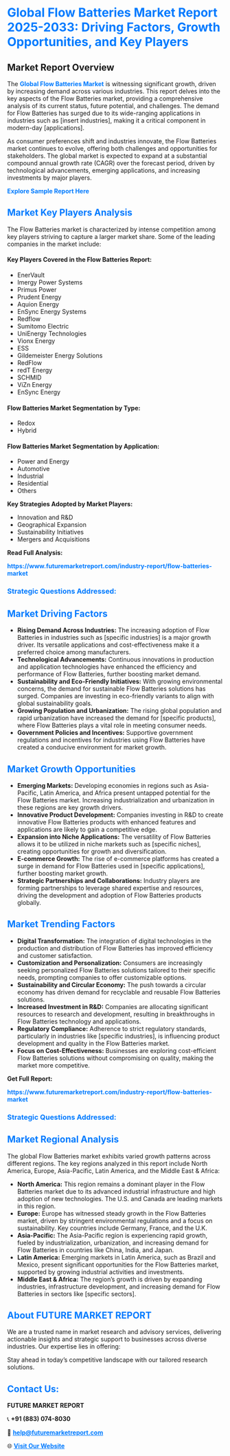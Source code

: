 <h1 style="color: #007BFF;">Global Flow Batteries Market Report 2025-2033: Driving Factors, Growth Opportunities, and Key Players</h1>

<section id="overview">
<h2>Market Report Overview</h2>
<p>The <a href="https://www.futuremarketreport.com/industry-report/flow-batteries-market" style="color: #007BFF; text-decoration: none;"><strong>Global Flow Batteries Market</strong></a> is witnessing significant growth, driven by increasing demand across various industries. This report delves into the key aspects of the Flow Batteries market, providing a comprehensive analysis of its current status, future potential, and challenges. The demand for Flow Batteries has surged due to its wide-ranging applications in industries such as [insert industries], making it a critical component in modern-day [applications].</p>
<p>As consumer preferences shift and industries innovate, the Flow Batteries market continues to evolve, offering both challenges and opportunities for stakeholders. The global market is expected to expand at a substantial compound annual growth rate (CAGR) over the forecast period, driven by technological advancements, emerging applications, and increasing investments by major players.</p>
</section>

<section id="overview">
<p><a href="https://www.futuremarketreport.com/request-sample/reportId=61655" style="color: #007BFF; text-decoration: none;"><strong>Explore Sample Report Here</strong></a></p>
</section>

<section id="key-players">
<h2 style="color: #007BFF;">Market Key Players Analysis</h2>
<p>The Flow Batteries market is characterized by intense competition among key players striving to capture a larger market share. Some of the leading companies in the market include:</p>
<h4>Key Players Covered in the Flow Batteries Report:</h4>
<ul><li>EnerVault</li><li>Imergy Power Systems</li><li>Primus Power</li><li>Prudent Energy</li><li>Aquion Energy</li><li>EnSync Energy Systems</li><li>Redflow</li><li>Sumitomo Electric</li><li>UniEnergy Technologies</li><li>Vionx Energy</li><li>ESS</li><li>Gildemeister Energy Solutions</li><li>RedFlow</li><li>redT Energy</li><li>SCHMID</li><li>ViZn Energy</li><li>EnSync Energy</li></ul>
<h4>Flow Batteries Market Segmentation by Type:</h4>
<ul><li>Redox</li><li>Hybrid</li></ul>

<h4>Flow Batteries Market Segmentation by Application:</h4>
<ul><li>Power and Energy</li><li>Automotive</li><li>Industrial</li><li>Residential</li><li>Others</li></ul>
<p><strong>Key Strategies Adopted by Market Players:</strong></p>
<ul>
<li>Innovation and R&D</li>
<li>Geographical Expansion</li>
<li>Sustainability Initiatives</li>
<li>Mergers and Acquisitions</li>
</ul>
</section>

<section>
<p><strong>Read Full Analysis: </strong></p><a href="https://www.futuremarketreport.com/industry-report/flow-batteries-market" style="color: #007BFF; text-decoration: none;"><strong>https://www.futuremarketreport.com/industry-report/flow-batteries-market</strong></a>
<h3 style="color: #007BFF;">Strategic Questions Addressed:</h3>
</section>

<section id="driving-factors">
<h2 style="color: #007BFF;">Market Driving Factors</h2>
<ul>
<li><strong>Rising Demand Across Industries:</strong> The increasing adoption of Flow Batteries in industries such as [specific industries] is a major growth driver. Its versatile applications and cost-effectiveness make it a preferred choice among manufacturers.</li>
<li><strong>Technological Advancements:</strong> Continuous innovations in production and application technologies have enhanced the efficiency and performance of Flow Batteries, further boosting market demand.</li>
<li><strong>Sustainability and Eco-Friendly Initiatives:</strong> With growing environmental concerns, the demand for sustainable Flow Batteries solutions has surged. Companies are investing in eco-friendly variants to align with global sustainability goals.</li>
<li><strong>Growing Population and Urbanization:</strong> The rising global population and rapid urbanization have increased the demand for [specific products], where Flow Batteries plays a vital role in meeting consumer needs.</li>
<li><strong>Government Policies and Incentives:</strong> Supportive government regulations and incentives for industries using Flow Batteries have created a conducive environment for market growth.</li>
</ul>
</section>

<section id="growth-opportunities">
<h2 style="color: #007BFF;">Market Growth Opportunities</h2>
<ul>
<li><strong>Emerging Markets:</strong> Developing economies in regions such as Asia-Pacific, Latin America, and Africa present untapped potential for the Flow Batteries market. Increasing industrialization and urbanization in these regions are key growth drivers.</li>
<li><strong>Innovative Product Development:</strong> Companies investing in R&D to create innovative Flow Batteries products with enhanced features and applications are likely to gain a competitive edge.</li>
<li><strong>Expansion into Niche Applications:</strong> The versatility of Flow Batteries allows it to be utilized in niche markets such as [specific niches], creating opportunities for growth and diversification.</li>
<li><strong>E-commerce Growth:</strong> The rise of e-commerce platforms has created a surge in demand for Flow Batteries used in [specific applications], further boosting market growth.</li>
<li><strong>Strategic Partnerships and Collaborations:</strong> Industry players are forming partnerships to leverage shared expertise and resources, driving the development and adoption of Flow Batteries products globally.</li>
</ul>
</section>

<section id="trending-factors">
<h2 style="color: #007BFF;">Market Trending Factors</h2>
<ul>
<li><strong>Digital Transformation:</strong> The integration of digital technologies in the production and distribution of Flow Batteries has improved efficiency and customer satisfaction.</li>
<li><strong>Customization and Personalization:</strong> Consumers are increasingly seeking personalized Flow Batteries solutions tailored to their specific needs, prompting companies to offer customizable options.</li>
<li><strong>Sustainability and Circular Economy:</strong> The push towards a circular economy has driven demand for recyclable and reusable Flow Batteries solutions.</li>
<li><strong>Increased Investment in R&D:</strong> Companies are allocating significant resources to research and development, resulting in breakthroughs in Flow Batteries technology and applications.</li>
<li><strong>Regulatory Compliance:</strong> Adherence to strict regulatory standards, particularly in industries like [specific industries], is influencing product development and quality in the Flow Batteries market.</li>
<li><strong>Focus on Cost-Effectiveness:</strong> Businesses are exploring cost-efficient Flow Batteries solutions without compromising on quality, making the market more competitive.</li>
</ul>
</section>

<section>
<p><strong>Get Full Report: </strong></p><a href="https://www.futuremarketreport.com/industry-report/flow-batteries-market" style="color: #007BFF; text-decoration: none;"><strong>https://www.futuremarketreport.com/industry-report/flow-batteries-market</strong></a>
<h3 style="color: #007BFF;">Strategic Questions Addressed:</h3>
</section>


<section id="regional-analysis">
<h2 style="color: #007BFF;">Market Regional Analysis</h2>
<p>The global Flow Batteries market exhibits varied growth patterns across different regions. The key regions analyzed in this report include North America, Europe, Asia-Pacific, Latin America, and the Middle East & Africa:</p>
<ul>
<li><strong>North America:</strong> This region remains a dominant player in the Flow Batteries market due to its advanced industrial infrastructure and high adoption of new technologies. The U.S. and Canada are leading markets in this region.</li>
<li><strong>Europe:</strong> Europe has witnessed steady growth in the Flow Batteries market, driven by stringent environmental regulations and a focus on sustainability. Key countries include Germany, France, and the U.K.</li>
<li><strong>Asia-Pacific:</strong> The Asia-Pacific region is experiencing rapid growth, fueled by industrialization, urbanization, and increasing demand for Flow Batteries in countries like China, India, and Japan.</li>
<li><strong>Latin America:</strong> Emerging markets in Latin America, such as Brazil and Mexico, present significant opportunities for the Flow Batteries market, supported by growing industrial activities and investments.</li>
<li><strong>Middle East & Africa:</strong> The region’s growth is driven by expanding industries, infrastructure development, and increasing demand for Flow Batteries in sectors like [specific sectors].</li>
</ul>
</section>

<footer>
<h2 style="color: #007BFF;">About FUTURE MARKET REPORT</h2>
<p>We are a trusted name in market research and advisory services, delivering actionable insights and strategic support to businesses across diverse industries. Our expertise lies in offering:</p>

<p>Stay ahead in today’s competitive landscape with our tailored research solutions.</p>

<h2 style="color: #007BFF;">Contact Us:</h2>
<p><strong>FUTURE MARKET REPORT</strong></p>
<p>📞 <strong>+91 (883) 074-8030</strong></p>
<p>📧 <strong><a href="mailto:help@futuremarketreport.com" style="color: #007BFF;">help@futuremarketreport.com</a></strong></p>
<p>🌐 <strong><a href="https://www.futuremarketreport.com/" style="color: #007BFF;">Visit Our Website</a></strong></p>
</footer>